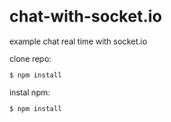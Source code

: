 # chat-with-socket.io
example chat real time with  socket.io


clone repo:
``` sh
$ npm install
```
instal npm:
``` sh
$ npm install
```

